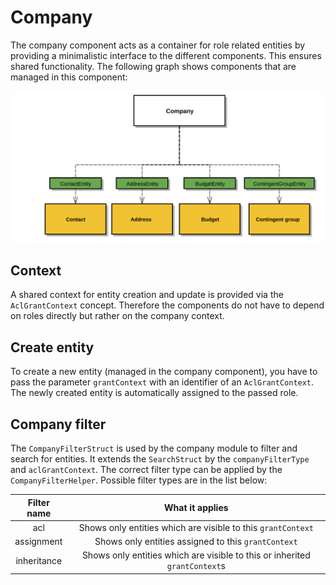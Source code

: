 # Company

The company component acts as a container for role related entities by providing a minimalistic interface to the different components. This ensures shared functionality. The following graph shows components that are managed in this component:

![image](/.gitbook/assets/company-management.svg)

## Context

A shared context for entity creation and update is provided via the `AclGrantContext` concept. Therefore the components do not have to depend on roles directly but rather on the company context.

## Create entity

To create a new entity (managed in the company component), you have to pass the parameter `grantContext` with an identifier of an `AclGrantContext`. The newly created entity is automatically assigned to the passed role.

## Company filter

The `CompanyFilterStruct` is used by the company module to filter and search for entities. It extends the `SearchStruct` by the `companyFilterType` and `aclGrantContext`. The correct filter type can be applied by the `CompanyFilterHelper`. Possible filter types are in the list below:

| Filter name   |                        What it applies                         |
|:---------------:|:--------------------------------------------------------------:|
| acl           |  Shows only entities which are visible to this `grantContext`  |
| assignment    |      Shows only entities assigned to this `grantContext`       |
| inheritance   | Shows only entities which are visible to this or inherited `grantContext`s                          |
